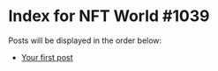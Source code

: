 # Index for NFT World #1039
Posts will be displayed in the order below:

- [Your first post](./001-first.md)

